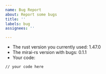 ```yaml
---
name: Bug Report
about: Report some bugs
title: ''
labels: bug
assignees: ''

---
```


<!--
Please replace the default value according to your environment information
-->
* The rust version you currently used: 1.47.0
* The mirai-rs version with bugs: 0.1.1
* Your code: 
<!--
⚠WARNING: The code must be quoted by three '`'! Otherwise, your issue will be DELETED.>
-->
```
// your code here
```
